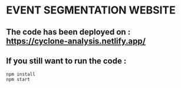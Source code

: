 # EVENT SEGMENTATION WEBSITE

## The code has been deployed on : https://cyclone-analysis.netlify.app/

## If you still want to run the code :
```
npm install
npm start
```
